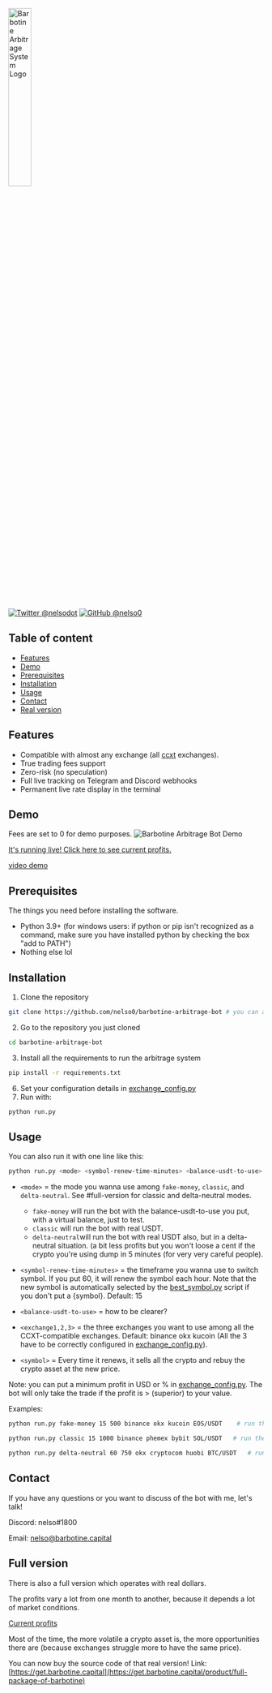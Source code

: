 <p align="left">
  <img alt="Barbotine Arbitrage System Logo" width="30%" height="30%" src="https://cdn.discordapp.com/attachments/876447732259225612/1095369391052443708/bas.svg">
</p>

[![Twitter @nelsodot](https://img.shields.io/twitter/url/https/twitter.com/nelsodot.svg?style=social&label=%20%40nelsodot)](https://twitter.com/nelsodot)
[![GitHub @nelso0](https://img.shields.io/github/followers/nelso0?label=follow&style=social)](https://github.com/nelso0)

## Table of content
* [Features](#features)
* [Demo](#demo)
* [Prerequisites](#prerequis)
* [Installation](#installation)
* [Usage](#usage)
* [Contact](#contact)
* [Real version](#full-version)
<a name="features"/>
 
## Features

* Compatible with almost any exchange (all [ccxt](https://github.com/ccxt/ccxt) exchanges).
* True trading fees support
* Zero-risk (no speculation)
* Full live tracking on Telegram and Discord webhooks
* Permanent live rate display in the terminal

<a name="demo"/>
 
## Demo

Fees are set to 0 for demo purposes.
![Barbotine Arbitrage Bot Demo](https://cdn.discordapp.com/attachments/876447732259225612/1095816511760904322/arbitrage.gif)

[It's running live! Click here to see current profits.](https://barbotine.capital/arbitrage-instance)

[video demo](https://youtu.be/-HG05ZSeAp8)

<a name="prerequis"/>
 
## Prerequisites

The things you need before installing the software.

* Python 3.9+ (for windows users: if python or pip isn't recognized as a command, make sure you have installed python by checking the box "add to PATH")
* Nothing else lol

<a name="installation"/>
 
## Installation

1. Clone the repository 
```sh
git clone https://github.com/nelso0/barbotine-arbitrage-bot # you can also download the zip file
```
2. Go to the repository you just cloned
```sh
cd barbotine-arbitrage-bot
```
3. Install all the requirements to run the arbitrage system
```sh
pip install -r requirements.txt
```
6. Set your configuration details in [exchange_config.py](exchange_config.py)
5. Run with:
```sh
python run.py
```

<a name="usage"/>
 
## Usage

You can also run it with one line like this:

```sh
python run.py <mode> <symbol-renew-time-minutes> <balance-usdt-to-use> <exchange1> <exchange2> <exchange3> <symbol>
```


* ```<mode>``` = the mode you wanna use among ```fake-money```, ```classic```, and ```delta-neutral```. See #full-version for classic and delta-neutral modes. 
  
  * ```fake-money``` will run the bot with the balance-usdt-to-use you put, with a virtual balance, just to test.
  * ```classic``` will run the bot with real USDT.
  * ```delta-neutral```will run the bot with real USDT also, but in a delta-neutral situation. (a bit less profits but you won't loose a cent if the crypto you're using dump in 5 minutes (for very very careful people).
  
  
  
* ```<symbol-renew-time-minutes>``` = the timeframe you wanna use to switch symbol. If you put 60, it will renew the symbol each hour. Note that the new symbol is automatically selected by the [best_symbol.py](best-symbol.py) script if you don't put a {symbol}. Default: 15



* ```<balance-usdt-to-use>``` = how to be clearer? 


* ```<exchange1,2,3>``` = the three exchanges you want to use among all the CCXT-compatible exchanges. Default: binance okx kucoin (All the 3 have to be correctly configured in [exchange_config.py](exchange_config.py)).


* ```<symbol>``` = Every time it renews, it sells all the crypto and rebuy the crypto asset at the new price. 

Note: you can put a minimum profit in USD or % in [exchange_config.py](exchange_config.py). The bot will only take the trade if the profit is > (superior) to your value.

Examples:

```sh
python run.py fake-money 15 500 binance okx kucoin EOS/USDT    # run the system with 500 USDT and renew symbol every 15 minutes, with binance okx and kucoin
```
```sh
python run.py classic 15 1000 binance phemex bybit SOL/USDT   # run the system with 1000 USDT on binance phemex and bybit on SOL/USDT continuously (change the symbol to SOL/USDT each 15 minutes).
```
```sh
python run.py delta-neutral 60 750 okx cryptocom huobi BTC/USDT   # run the system in a delta-neutral situation with 750 USDT and renew the symbol each hour, on okx crypto.com and huobi. Note that with same amount of USDT, the delta-neutral mode will have 2/3 of the profits of the classic mode because it has less liquidity to invest in arbitrage opportunities.
```

## Contact

If you have any questions or you want to discuss of the bot with me, let's talk!

Discord: nelso#1800

Email: [nelso@barbotine.capital](mailto:nelso@barbotine.capital)

<a name="full-version"/>
 
## Full version

There is also a full version which operates with real dollars.

The profits vary a lot from one month to another, because it depends a lot of market conditions.

[Current profits](https://barbotine.capital/arbitrage-instance)

Most of the time, the more volatile a crypto asset is, the more opportunities there are (because exchanges struggle more to have the same price). 

You can now buy the source code of that real version!
Link: [https://get.barbotine.capital](https://get.barbotine.capital/product/full-package-of-barbotine)

